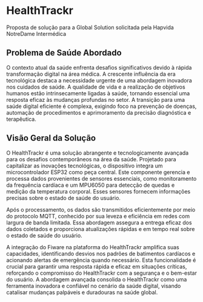 # HealthTrackr
Proposta de solução para a Global Solution solicitada pela Hapvida NotreDame Intermédica

## Problema de Saúde Abordado

O contexto atual da saúde enfrenta desafios significativos devido à rápida transformação digital na área médica. A crescente influência da era tecnológica destaca a necessidade urgente de uma abordagem inovadora nos cuidados de saúde. A qualidade de vida e a realização de objetivos humanos estão intrinsecamente ligadas à saúde, tornando essencial uma resposta eficaz às mudanças profundas no setor. A transição para uma saúde digital eficiente é complexa, exigindo foco na prevenção de doenças, automação de procedimentos e aprimoramento da precisão diagnóstica e terapêutica.

## Visão Geral da Solução
O HealthTrackr é uma solução abrangente e tecnologicamente avançada para os desafios contemporâneos na área da saúde. Projetado para capitalizar as inovações tecnológicas, o dispositivo integra um microcontrolador ESP32 como peça central. Este componente gerencia e processa dados provenientes de sensores essenciais, como monitoramento da frequência cardíaca e um MPU6050 para detecção de quedas e medição da temperatura corporal. Esses sensores fornecem informações precisas sobre o estado de saúde do usuário.

Após o processamento, os dados são transmitidos eficientemente por meio do protocolo MQTT, conhecido por sua leveza e eficiência em redes com largura de banda limitada. Essa abordagem assegura a entrega eficaz dos dados coletados e proporciona atualizações rápidas e em tempo real sobre o estado de saúde do usuário.

A integração do Fiware na plataforma do HealthTrackr amplifica suas capacidades, identificando desvios nos padrões de batimentos cardíacos e acionando alertas de emergência quando necessário. Esta funcionalidade é crucial para garantir uma resposta rápida e eficaz em situações críticas, reforçando o compromisso do HealthTrackr com a segurança e o bem-estar do usuário. A abordagem avançada consolida o HealthTrackr como uma ferramenta inovadora e confiável no cenário da saúde digital, visando catalisar mudanças palpáveis e duradouras na saúde global.
